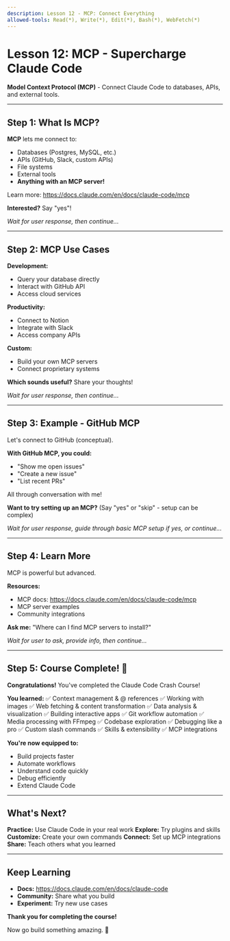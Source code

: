 ```yaml
---
description: Lesson 12 - MCP: Connect Everything
allowed-tools: Read(*), Write(*), Edit(*), Bash(*), WebFetch(*)
---
```


# Lesson 12: MCP - Supercharge Claude Code

**Model Context Protocol (MCP)** - Connect Claude Code to databases, APIs, and external tools.

---

## Step 1: What Is MCP?

**MCP** lets me connect to:
- Databases (Postgres, MySQL, etc.)
- APIs (GitHub, Slack, custom APIs)
- File systems
- External tools
- **Anything with an MCP server!**

Learn more: https://docs.claude.com/en/docs/claude-code/mcp

**Interested?** Say "yes"!

*Wait for user response, then continue...*

---

## Step 2: MCP Use Cases

**Development:**
- Query your database directly
- Interact with GitHub API
- Access cloud services

**Productivity:**
- Connect to Notion
- Integrate with Slack
- Access company APIs

**Custom:**
- Build your own MCP servers
- Connect proprietary systems

**Which sounds useful?** Share your thoughts!

*Wait for user response, then continue...*

---

## Step 3: Example - GitHub MCP

Let's connect to GitHub (conceptual).

**With GitHub MCP, you could:**
- "Show me open issues"
- "Create a new issue"
- "List recent PRs"

All through conversation with me!

**Want to try setting up an MCP?** (Say "yes" or "skip" - setup can be complex)

*Wait for user response, guide through basic MCP setup if yes, or continue...*

---

## Step 4: Learn More

MCP is powerful but advanced.

**Resources:**
- MCP docs: https://docs.claude.com/en/docs/claude-code/mcp
- MCP server examples
- Community integrations

**Ask me:** "Where can I find MCP servers to install?"

*Wait for user to ask, provide info, then continue...*

---

## Step 5: Course Complete! 🎉

**Congratulations!** You've completed the Claude Code Crash Course!

**You learned:**
✅ Context management & @ references
✅ Working with images
✅ Web fetching & content transformation
✅ Data analysis & visualization
✅ Building interactive apps
✅ Git workflow automation
✅ Media processing with FFmpeg
✅ Codebase exploration
✅ Debugging like a pro
✅ Custom slash commands
✅ Skills & extensibility
✅ MCP integrations

**You're now equipped to:**
- Build projects faster
- Automate workflows
- Understand code quickly
- Debug efficiently
- Extend Claude Code

---

## What's Next?

**Practice:** Use Claude Code in your real work
**Explore:** Try plugins and skills
**Customize:** Create your own commands
**Connect:** Set up MCP integrations
**Share:** Teach others what you learned

---

## Keep Learning

- **Docs:** https://docs.claude.com/en/docs/claude-code
- **Community:** Share what you build
- **Experiment:** Try new use cases

**Thank you for completing the course!**

Now go build something amazing. 🚀
